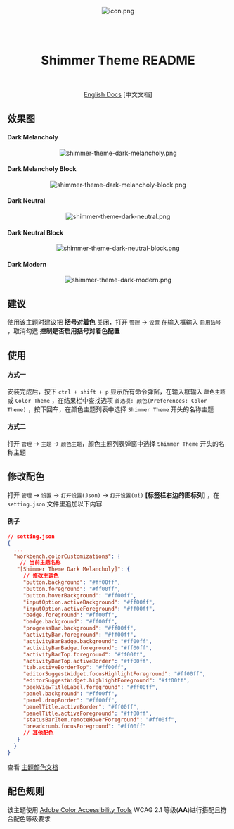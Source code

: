 <br/> <br/>

<div align="center">

![icon.png](https://i.postimg.cc/13dVCSNm/icon.png)

<br/> <br/>

  <h1>Shimmer Theme README</h1>
  <br/>

[English Docs](https://github.com/tenianon/shimmer-theme/blob/main/README.md)
[中文文档]

</div>

## 效果图


#### Dark Melancholy

<div align="center">

![shimmer-theme-dark-melancholy.png](https://i.postimg.cc/dqzyyc3z/shimmer-theme-dark-melancholy.png)

</div>

#### Dark Melancholy Block

<div align="center">

![shimmer-theme-dark-melancholy-block.png](https://i.postimg.cc/D7wLVcRY/shimmer-theme-dark-melancholy-block.png)

</div>

#### Dark Neutral

<div align="center">

![shimmer-theme-dark-neutral.png](https://i.postimg.cc/Q81WgYWV/shimmer-theme-dark-neutral.png)

</div>

#### Dark Neutral Block

<div align="center">

![shimmer-theme-dark-neutral-block.png](https://i.postimg.cc/yVJRx81m/shimmer-theme-dark-neutral-block.png)

</div>

#### Dark Modern

<div align="center">

![shimmer-theme-dark-modern.png](https://i.postimg.cc/BJ7DJK0Z/shimmer-theme-dark-modern.png)

</div>


## 建议

使用该主题时建议把 **括号对着色** 关闭，打开 `管理` -> `设置` 在输入框输入 `启用括号` ，取消勾选 **控制是否启用括号对着色配置**

## 使用

#### 方式一

安装完成后，按下 `ctrl + shift + p` 显示所有命令弹窗，在输入框输入 `颜色主题` 或 `Color Theme` ，在结果栏中查找选项 `首选项: 颜色(Preferences: Color Theme)` ，按下回车，在颜色主题列表中选择 `Shimmer Theme` 开头的名称主题

#### 方式二

打开 `管理` -> `主题` -> `颜色主题`，颜色主题列表弹窗中选择 `Shimmer Theme` 开头的名称主题

## 修改配色

打开 `管理` -> `设置` -> `打开设置(Json)` -> `打开设置(ui)` **[标签栏右边的图标列]** ，在 `setting.json` 文件里追加以下内容

#### 例子

```json
// setting.json
{
  ...
  "workbench.colorCustomizations": {
    // 当前主题名称
   "[Shimmer Theme Dark Melancholy]": {
     // 修改主调色
     "button.background": "#ff00ff",
     "button.foreground": "#ff00ff",
     "button.hoverBackground": "#ff00ff",
     "inputOption.activeBackground": "#ff00ff",
     "inputOption.activeForeground": "#ff00ff",
     "badge.foreground": "#ff00ff",
     "badge.background": "#ff00ff",
     "progressBar.background": "#ff00ff",
     "activityBar.foreground": "#ff00ff",
     "activityBarBadge.background": "#ff00ff",
     "activityBarBadge.foreground": "#ff00ff",
     "activityBarTop.foreground": "#ff00ff",
     "activityBarTop.activeBorder": "#ff00ff",
     "tab.activeBorderTop": "#ff00ff",
     "editorSuggestWidget.focusHighlightForeground": "#ff00ff",
     "editorSuggestWidget.highlightForeground": "#ff00ff",
     "peekViewTitleLabel.foreground": "#ff00ff",
     "panel.background": "#ff00ff",
     "panel.dropBorder": "#ff00ff",
     "panelTitle.activeBorder": "#ff00ff",
     "panelTitle.activeForeground": "#ff00ff",
     "statusBarItem.remoteHoverForeground": "#ff00ff",
     "breadcrumb.focusForeground": "#ff00ff"
     // 其他配色
   }
  }
}
```

查看 [主题颜色文档](https://code.visualstudio.com/api/references/theme-color)

## 配色规则

该主题使用 [Adobe Color Accessibility Tools](https://color.adobe.com/zh/create/color-contrast-analyzer) WCAG 2.1 等级(**AA**)进行搭配且符合配色等级要求

